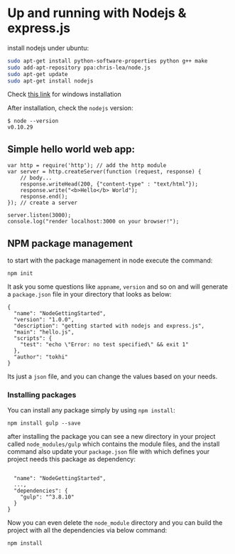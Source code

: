 # Up and running with Nodejs & express.js
install nodejs under ubuntu:

```bash
sudo apt-get install python-software-properties python g++ make
sudo add-apt-repository ppa:chris-lea/node.js
sudo apt-get update
sudo apt-get install nodejs
```
Check [this link](http://nodejs.org/download/) for windows installation


After installation, check the `nodejs` version:

```nodejs
$ node --version
v0.10.29
```

## Simple hello world web app:

```nodejs
var http = require('http'); // add the http module
var server = http.createServer(function (request, response) {
	// body...
	response.writeHead(200, {"content-type" : "text/html"});
	response.write("<b>Hello</b> World");
	response.end();
}); // create a server 

server.listen(3000);
console.log("render localhost:3000 on your browser!");
```

## NPM package management
to start with the package management in node execute the command:

```nodejs
npm init
```

It ask you some questions like `appname`, `version` and so on and will generate a `package.json` file in your directory that looks as below:

```nodejs
{
  "name": "NodeGettingStarted",
  "version": "1.0.0",
  "description": "getting started with nodejs and express.js",
  "main": "hello.js",
  "scripts": {
    "test": "echo \"Error: no test specified\" && exit 1"
  },
  "author": "tokhi"
}

```
Its just a `json` file, and you can change the values based on your needs.

### Installing packages
You can install any package simply by using `npm install`:

```nodejs
npm install gulp --save
```
after installing the package you can see a new directory in your project called `node_modules/gulp` which contains the module files, and the install command also update your `package.json` file with which defines your project needs this package as dependency:

```nodejs

  "name": "NodeGettingStarted",
  ...,
  "dependencies": {
    "gulp": "^3.8.10"
  }
}
```

Now you can even delete the `node_module` directory and you can build the project with all the dependencies via below command:

```nodejs
npm install
```
